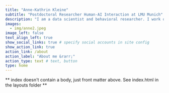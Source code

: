 ```yaml
---
title: "Anne-Kathrin Kleine"
subtitle: "Postdoctoral Researcher Human-AI Interaction at LMU Munich"
description: "I am a data scientist and behavioral researcher. I work on assessing the impact and usability of AI solutions in the mental healthcare sector."
images:
  - img/anne2.jpeg
image_left: false
text_align_left: true
show_social_links: true # specify social accounts in site config
show_action_link: true
action_link: /about
action_label: "About me &rarr;"
action_type: text # text, button
type: home
---
```


** index doesn't contain a body, just front matter above.
See index.html in the layouts folder **
